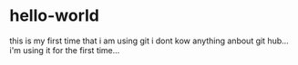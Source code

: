# hello-world
this is my first time that i am using git
i dont kow anything anbout git hub... i'm using it for the first time...
